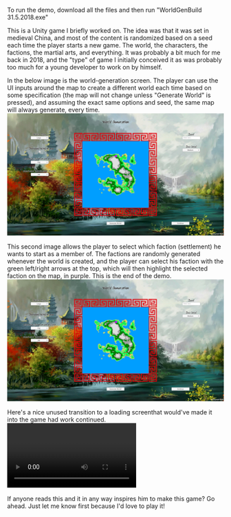To run the demo, download all the files and then run "WorldGenBuild 31.5.2018.exe"

This is a Unity game I briefly worked on. The idea was that it was set in medieval China, and
most of the content is randomized based on a seed each time the player starts a new game. The world,
the characters, the factions, the martial arts, and everything. It was probably a bit much for
me back in 2018, and the "type" of game I initially conceived it as was probably too much for
a young developer to work on by himself.

In the below image is the world-generation screen. The player can use the UI inputs around the map
to create a different world each time based on some specification (the map will not change unless
"Generate World" is pressed), and assuming the exact same options and seed, the same map will always
generate, every time.
![First image, showing world generation](https://github.com/Matan-Abir/Martial-Heroes-and-Unorthodox-Sects/blob/master/Image1.jpg?raw=true)
  
This second image allows the player to select which faction (settlement) he wants to start as a 
member of. The factions are randomly generated whenever the world is created, and the player can
select his faction with the green left/right arrows at the top, which will then highlight
the selected faction on the map, in purple. This is the end of the demo.
![Second image, showing faction selection](https://github.com/Matan-Abir/Martial-Heroes-and-Unorthodox-Sects/blob/master/Image1.jpg?raw=true)

Here's a nice unused transition to a loading screenthat would've made it into the game had work continued.
![Third, nice smooth fade transition into loading screen](https://github.com/Matan-Abir/Martial-Heroes-and-Unorthodox-Sects/blob/master/transition.webm?raw=true)

If anyone reads this and it in any way inspires him to make this game? Go ahead. Just let me know
first because I'd love to play it!
